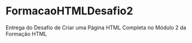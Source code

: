 # FormacaoHTMLDesafio2
Entrega do Desafio de Criar uma Página HTML Completa no Módulo 2 da Formação HTML
